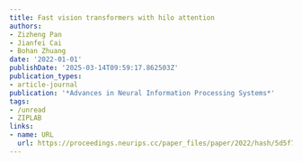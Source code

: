 ```yaml
---
title: Fast vision transformers with hilo attention
authors:
- Zizheng Pan
- Jianfei Cai
- Bohan Zhuang
date: '2022-01-01'
publishDate: '2025-03-14T09:59:17.862503Z'
publication_types:
- article-journal
publication: '*Advances in Neural Information Processing Systems*'
tags:
- /unread
- ZIPLAB
links:
- name: URL
  url: https://proceedings.neurips.cc/paper_files/paper/2022/hash/5d5f703ee1dedbfe324b1872f44db939-Abstract-Conference.html
---
```

